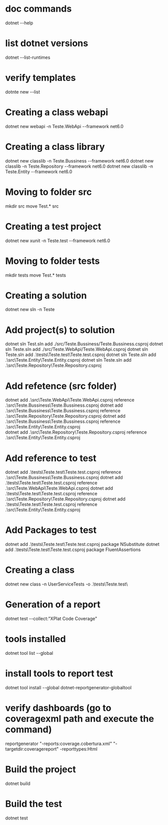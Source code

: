 # doc commands
dotnet --help

# list dotnet versions
dotnet --list-runtimes

# verify templates
dotnte new --list

# Creating a class webapi
dotnet new webapi -n Teste.WebApi --framework net6.0

# Creating a class library
dotnet new classlib -n Teste.Bussiness --framework net6.0
dotnet new classlib -n Teste.Repository --framework net6.0
dotnet new classlib -n Teste.Entity --framework net6.0

# Moving to folder src
mkdir src
move Test.* src

# Creating a test project
dotnet new xunit -n Teste.test --framework net6.0

# Moving to folder tests
mkdir tests
move Test.* tests

# Creating a solution
dotnet new sln -n Teste

# Add project(s) to solution
dotnet sln Test.sln add ./src/Teste.Bussiness/Teste.Bussiness.csproj 
dotnet sln Teste.sln add ./src/Teste.WebApi/Teste.WebApi.csproj
dotnet sln Teste.sln add .\tests\Teste.test\Teste.test.csproj
dotnet sln Teste.sln add .\src\Teste.Entity\Teste.Entity.csproj
dotnet sln Teste.sln add .\src\Teste.Repository\Teste.Repository.csproj

# Add refetence (src folder)
dotnet add .\src\Teste.WebApi\Teste.WebApi.csproj reference .\src\Teste.Bussiness\Teste.Bussiness.csproj
dotnet add .\src\Teste.Bussiness\Teste.Bussiness.csproj reference .\src\Teste.Repository\Teste.Repository.csproj
dotnet add .\src\Teste.Bussiness\Teste.Bussiness.csproj reference .\src\Teste.Entity\Teste.Entity.csproj    
dotnet add .\src\Teste.Repository\Teste.Repository.csproj reference .\src\Teste.Entity\Teste.Entity.csproj  

# Add reference to test
dotnet add .\tests\Teste.test\Teste.test.csproj reference .\src\Teste.Bussiness\Teste.Bussiness.csproj
dotnet add .\tests\Teste.test\Teste.test.csproj reference .\src\Teste.WebApi\Teste.WebApi.csproj
dotnet add .\tests\Teste.test\Teste.test.csproj reference .\src\Teste.Repository\Teste.Repository.csproj
dotnet add .\tests\Teste.test\Teste.test.csproj reference .\src\Teste.Entity\Teste.Entity.csproj 

# Add Packages to test
dotnet add .\tests\Teste.test\Teste.test.csproj package NSubstitute
dotnet add .\tests\Teste.test\Teste.test.csproj package FluentAssertions

# Creating a class
dotnet new class -n UserServiceTests -o .\tests\Teste.test\

# Generation of a report
dotnet test --collect:"XPlat Code Coverage"

# tools installed
dotnet tool list --global

# install tools to report test
dotnet tool install --global dotnet-reportgenerator-globaltool

# verify dashboards (go to coveragexml path and execute the command)
reportgenerator "-reports:coverage.cobertura.xml" "-targetdir:coveragereport" -reporttypes:Html

# Build the project
dotnet build

# Build the test
dotnet test
